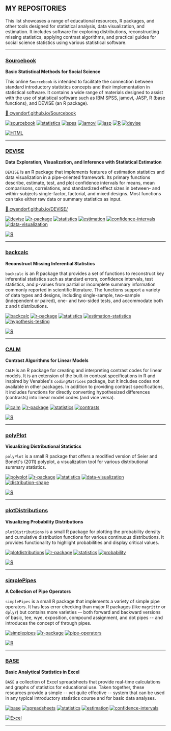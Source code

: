 ## MY REPOSITORIES

This list showcases a range of educational resources, R packages, and other tools designed for statistical analysis, data visualization, and estimation. It includes software for exploring distributions, reconstructing missing statistics, applying contrast algorithms, and practical guides for social science statistics using various statistical software.

---

### [Sourcebook](https://github.com/cwendorf/Sourcebook)

**Basic Statistical Methods for Social Science**

This online `Sourcebook` is intended to facilitate the connection between standard introductory statistics concepts and their implementation in statistical software. It contains a wide range of materials designed to assist with the use of statistical software such as IBM SPSS, jamovi, JASP, R (base functions), and DEVISE (an R package).

[🔗 cwendorf.github.io/Sourcebook](https://cwendorf.github.io/Sourcebook)

[![sourcebook](https://img.shields.io/badge/sourcebook-gray)](https://github.com/topics/sourcebook) 
[![statistics](https://img.shields.io/badge/statistics-gray)](https://github.com/topics/statistics) 
[![spss](https://img.shields.io/badge/SPSS-gray)](https://github.com/topics/spss) 
[![jamovi](https://img.shields.io/badge/jamovi-gray)](https://github.com/topics/jamovi) 
[![jasp](https://img.shields.io/badge/JASP-gray)](https://github.com/topics/jasp) 
[![R](https://img.shields.io/badge/R-gray)](https://github.com/topics/r) 
[![devise](https://img.shields.io/badge/DEVISE-gray)](https://github.com/topics/devise)

[![HTML](https://img.shields.io/badge/HTML-purple?logo=readme&style=for-the-badge)](https://developer.mozilla.org/en-US/docs/Web/HTML)

---

### [DEVISE](https://github.com/cwendorf/DEVISE)

**Data Exploration, Visualization, and Inference with Statistical Estimation**

`DEVISE` is an R package that implements features of estimation statistics and data visualization in a pipe-oriented framework. Its primary functions describe, estimate, test, and plot confidence intervals for means, mean comparisons, correlations, and standardized effect sizes in between- and within-subjects single-factor, factorial, and mixed designs. Most functions can take either raw data or summary statistics as input.

[🔗 cwendorf.github.io/DEVISE/](https://cwendorf.github.io/DEVISE/)

[![devise](https://img.shields.io/badge/devise-gray)](https://github.com/topics/devise) 
[![r-package](https://img.shields.io/badge/r--package-gray)](https://github.com/topics/r-package) 
[![statistics](https://img.shields.io/badge/statistics-gray)](https://github.com/topics/statistics) 
[![estimation](https://img.shields.io/badge/estimation-gray)](https://github.com/topics/estimation) 
[![confidence-intervals](https://img.shields.io/badge/confidence--intervals-gray)](https://github.com/topics/confidence-intervals) 
[![data-visualization](https://img.shields.io/badge/data--visualization-gray)](https://github.com/topics/data-visualization)

[![R](https://img.shields.io/badge/R-blue?logo=r&style=for-the-badge)](https://www.r-project.org/)

---

### [backcalc](https://github.com/cwendorf/backcalc)

**Reconstruct Missing Inferential Statistics**

`backcalc` is an R package that provides a set of functions to reconstruct key inferential statistics such as standard errors, confidence intervals, test statistics, and p-values from partial or incomplete summary information commonly reported in scientific literature. The functions support a variety of data types and designs, including single-sample, two-sample (independent or paired), one- and two-sided tests, and accommodate both z and t distributions.

[![backcalc](https://img.shields.io/badge/backcalc-gray)](https://github.com/topics/backcalc) 
[![r-package](https://img.shields.io/badge/r--package-gray)](https://github.com/topics/r-package) 
[![statistics](https://img.shields.io/badge/statistics-gray)](https://github.com/topics/statistics) 
[![estimation-statistics](https://img.shields.io/badge/estimation--statistics-gray)](https://github.com/topics/estimation-statistics) 
[![hypothesis-testing](https://img.shields.io/badge/hypothesis--testing-gray)](https://github.com/topics/hypothesis-testing)

[![R](https://img.shields.io/badge/R-blue?logo=r&style=for-the-badge)](https://www.r-project.org/)

---

### [CALM](https://github.com/cwendorf/CALM)

**Contrast Algorithms for Linear Models**

`CALM` is an R package for creating and interpreting contrast codes for linear models. It is an extension of the built-in contrast specifications in R and inspired by Venables's `codingMatrices` package, but it includes codes not available in other packages. In addition to providing contrast specifications, it includes functions for directly converting hypothesized differences (contrasts) into linear model codes (and vice versa).

[![calm](https://img.shields.io/badge/calm-gray)](https://github.com/topics/calm) 
[![r-package](https://img.shields.io/badge/r--package-gray)](https://github.com/topics/r-package) 
[![statistics](https://img.shields.io/badge/statistics-gray)](https://github.com/topics/statistics) 
[![contrasts](https://img.shields.io/badge/contrasts-gray)](https://github.com/topics/contrasts)

[![R](https://img.shields.io/badge/R-blue?logo=r&style=for-the-badge)](https://www.r-project.org/)

---

### [polyPlot](https://github.com/cwendorf/polyPlot)

**Visualizing Distributional Statistics**

`polyPlot` is a small R package that offers a modified version of Seier and Bonett's (2011) polyplot, a visualization tool for various distributional summary statistics.

[![polyplot](https://img.shields.io/badge/polyplot-gray)](https://github.com/topics/polyplot) 
[![r-package](https://img.shields.io/badge/r--package-gray)](https://github.com/topics/r-package) 
[![statistics](https://img.shields.io/badge/statistics-gray)](https://github.com/topics/statistics) 
[![data-visualization](https://img.shields.io/badge/data--visualization-gray)](https://github.com/topics/data-visualization) 
[![distribution-shape](https://img.shields.io/badge/distribution--shape-gray)](https://github.com/topics/distribution-shape)

[![R](https://img.shields.io/badge/R-blue?logo=r&style=for-the-badge)](https://www.r-project.org/)

---

### [plotDistributions](https://github.com/cwendorf/plotDistributions)

**Visualizing Probability Distributions**

`plotDistributions` is a small R package for plotting the probability density and cumulative distribution functions for various continuous distributions. It provides functionality to highlight probabilities and display critical values.

[![plotdistributions](https://img.shields.io/badge/plotdistributions-gray)](https://github.com/topics/plotdistributions) 
[![r-package](https://img.shields.io/badge/r--package-gray)](https://github.com/topics/r-package) 
[![statistics](https://img.shields.io/badge/statistics-gray)](https://github.com/topics/statistics) 
[![probability](https://img.shields.io/badge/probability-gray)](https://github.com/topics/probability)

[![R](https://img.shields.io/badge/R-blue?logo=r&style=for-the-badge)](https://www.r-project.org/)

---

### [simplePipes](https://github.com/cwendorf/simplePipes)

**A Collection of Pipe Operators**

`simplePipes` is a small R package that implements a variety of simple pipe operators. It has less error checking than major R packages (like `magrittr` or `dplyr`) but contains more varieties -- both forward and backward versions of basic, tee, wye, exposition, compound assignment, and dot pipes -- and introduces the concept of through pipes.

[![simplepipes](https://img.shields.io/badge/simplepipes-gray)](https://github.com/topics/simplepipes) 
[![r-package](https://img.shields.io/badge/r--package-gray)](https://github.com/topics/r-package) 
[![pipe-operators](https://img.shields.io/badge/pipe--operators-gray)](https://github.com/topics/pipe-operators)

[![R](https://img.shields.io/badge/R-blue?logo=r&style=for-the-badge)](https://www.r-project.org/)

---

### [BASE](https://github.com/cwendorf/BASE)

**Basic Analytical Statistics in Excel**

`BASE` a collection of Excel spreadsheets that provide real-time calculations and graphs of statistics for educational use. Taken together, these resources provide a simple -- yet quite effective -- system that can be used in any typical introductory statistics course and for basic data analyses.

[![base](https://img.shields.io/badge/base-gray)](https://github.com/topics/base) 
[![spreadsheets](https://img.shields.io/badge/spreadsheets-gray)](https://github.com/topics/spreadsheets) 
[![statistics](https://img.shields.io/badge/statistics-gray)](https://github.com/topics/statistics) 
[![estimation](https://img.shields.io/badge/estimation-gray)](https://github.com/topics/estimation) 
[![confidence-intervals](https://img.shields.io/badge/confidence--intervals-gray)](https://github.com/topics/confidence-intervals)

[![Excel](https://img.shields.io/badge/Excel-%23217346?style=for-the-badge&logo=microsoft-excel&logoColor=white)](https://www.microsoft.com/en-us/microsoft-365/excel)

---
